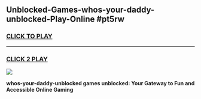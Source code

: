 
## Unblocked-Games-whos-your-daddy-unblocked-Play-Online #pt5rw
<h3>
<a href="https://news.freeplayer.one?title=whos-your-daddy-unblocked&ref=3">CLICK TO PLAY</a></h3>
<hr>

<h3>
<a href="https://news.freeplayer.one?title=whos-your-daddy-unblocked&ref=3">CLICK 2 PLAY</a>
  
</h3>

<a href="https://news.freeplayer.one?title=whos-your-daddy-unblocked&ref=3"><img src="https://clearcache.store/games.png"></a>


**whos-your-daddy-unblocked games unblocked: Your Gateway to Fun and Accessible Online Gaming**
